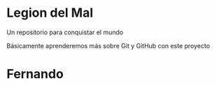# Legion del Mal
Un repositorio para conquistar el mundo

Básicamente aprenderemos más sobre Git y GitHub con este proyecto

# Fernando